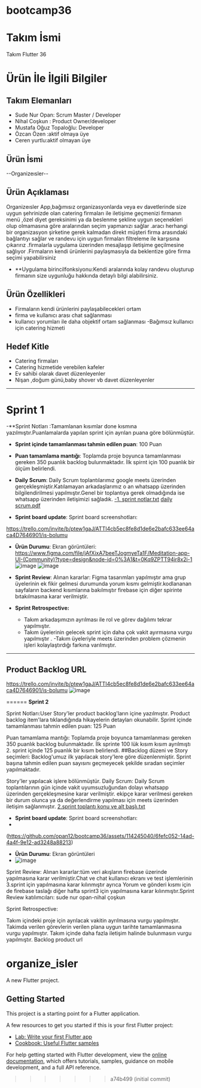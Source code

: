 
# bootcamp36
# Takım İsmi

Takım Flutter 36

# Ürün İle İlgili Bilgiler

## Takım Elemanları
- Sude Nur Opan: Scrum Master /  Developer
- Nihal Coşkun : Product Owner/developer
- Mustafa Oğuz Topaloğlu:  Developer
- Özcan   Özen     :aktif olmaya üye
- Ceren yurtlu:aktif olmayan üye

## Ürün İsmi

--Organizeısler--


## Ürün Açıklaması

Organizeısler App,bağımısız organizasyonlarda veya ev davetlerinde size uygun şehrinizde olan catering firmaları ile iletişime geçmenizi firmanın menü ,özel diyet gereksinimi ya da beslenme şekline uygun seçenekleri olup olmamasına göre aralarından seçim yapmanızı sağlar .aracı herhangi bir organizasyon şirketine gerek kalmadan direkt müşteri firma arasındaki bağlantıyı sağlar ve randevu için uygun firmaları filtreleme ile karşısına çıkarırız .firmalarla uygulama üzerinden mesajlaşıp iletişime geçilmesine sağlıyor .Firmaların kendi ürünlerini paylaşmasıyla da beklentize göre firma seçimi yapabilirsiniz


- **Uygulama birincilfonksiyonu:Kendi aralarında kolay randevu oluşturup firmanın size uygunluğu hakkında detaylı bilgi alabilirsiniz.

## Ürün Özellikleri

- Firmaların kendi ürünlerini paylaşabilecekleri ortam 
- firma ve kullanıcı arası chat sağlanması
- kullanıcı yorumları ile daha objektif ortam sağlanması
-Bağımsız kullanıcı için catering hizmeti

## Hedef Kitle

- Catering firmaları
-  Catering hizmetide verebilen kafeler
-  Ev sahibi olarak davet düzenleyenler
-  Nişan ,doğum günü,baby shover vb davet düzenleyenler


------------

# Sprint 1
 -**Sprint Notları :Tamamlanan kısımlar done kısmına yazılmıştır.Puanlamalarda yapılan sprint için ayrılan puana göre bölünmüştür. 
 
- **Sprint içinde tamamlanması tahmin edilen puan**: 100 Puan


- **Puan tamamlama mantığı**: Toplamda proje boyunca tamamlanması gereken 350 puanlık backlog bulunmaktadır. İlk spirnt için 100  puanlık bir ölçüm belirlendi.
 

- **Daily Scrum**: Daily Scrum toplantılarımız google meets üzerinden gerçekleşmiştir.Katılamayan arkadaşlarımız o an whatsapp üzerinden bilgilendirilmesi yapılmıştır.Genel bir toplantıya gerek olmadığında ise whatsapp üzerinden iletişimizi sağladık. [-1. sprint notlar.txt](https://github.com/opan12/bootcamp36/files/11781915/-1.sprint.notlar.txt)
[daily scrum.pdf](https://github.com/opan12/bootcamp36/files/11781920/daily.scrum.pdf)


- **Sprint board update**: Sprint board screenshotları: 

https://trello.com/invite/b/ptew1gaJ/ATTI4cb5ec8fe8d1de6e2bafc633ee64aca4D7646901/is-bolumu



- **Ürün Durumu**: Ekran görüntüleri:
https://www.figma.com/file/jAfXixA7beeTJogmyeTa1F/Meditation-app-UI-(Community)?type=design&node-id=0%3A1&t=0Kq9ZPTT94ir8x2i-1
![image](https://github.com/opan12/bootcamp36/assets/114245040/ef16fdc3-9e54-4bb8-bf45-985a9e574d44)
![image](https://github.com/opan12/bootcamp36/assets/114245040/a1071bbc-8f86-4397-aa54-8cd6d8f5941d)


  
- **Sprint Review**: 
Alınan kararlar: Figma tasarımları yapılmıştır ama grup üyelerinin ek fikir gelmesi durumunda yorum kısmı gelmiştir.kodlananan sayfaların backend kısımlarına bakılmıştır firebase için diğer spirinte bıtakılmasına karar verilmiştir. 

- **Sprint Retrospective:**
  - Takım arkadaşımızın ayrılması ile rol ve görev dağılımı tekrar yapılmıştır.
  - Takım üyelerinin gelecek sprint için daha çok vakit ayırmasına vurgu yapılmıştır .
  -Takım üyeleriyle meets üzerinden problem çözmenin işleri kolaylaştırdığı farkına varılmıştır.
 



---

## Product Backlog URL
https://trello.com/invite/b/ptew1gaJ/ATTI4cb5ec8fe8d1de6e2bafc633ee64aca4D7646901/is-bolumu
![image](https://github.com/opan12/bootcamp36/assets/114245040/b9ed501d-526b-47cb-8f2b-913512a03897)


======
**Sprint 2**


Sprint Notları:User Story'ler product backlog'ların içine yazılmıştır. Product backlog item'lara tıklandığında hikayelerin detayları okunabilir.
Sprint içinde tamamlanması tahmin edilen puan: 125 Puan

Puan tamamlama mantığı: Toplamda proje boyunca tamamlanması gereken 350 puanlık backlog bulunmaktadır. İlk sprinte 100 lük kısım kısım
 ayrılmıştı 2. sprint içinde 125 puanlık bir kısım belirlendi.
##Backlog düzeni ve Story seçimleri: Backlog'umuz ilk yapılacak story'lere göre düzenlenmiştir. Sprint başına tahmin edilen puan sayısını geçmeyecek şekilde sıradan seçimler yapılmaktadır. 

Story'ler yapılacak işlere  bölünmüştür. 
Daily Scrum: Daily Scrum toplantılarının gün içinde vakit uyumsuzluğundan dolayı whatsapp üzerinden gerçekleşmesine karar verilmiştir.
ekipçe karar verilmesi gereken bir durum olunca ya da değerlendirme yapılması için meets üzerinden iletişim sağlanmıştır.
[2.sprint toplantı konu ve alt başlı.txt](https://github.com/opan12/bootcamp36/files/11931310/2.sprint.toplanti.konu.ve.alt.basli.txt)
- **Sprint board update**: Sprint board screenshotları:
- 
(https://github.com/opan12/bootcamp36/assets/114245040/6fefc052-14ad-4a4f-9e12-ad3248a88213)
- **Ürün Durumu**: Ekran görüntüleri
- ![image](https://github.com/opan12/bootcamp36/assets/114245040/d0d0c767-bacf-4702-98e3-0ea2df9a1675)


Sprint Review: Alınan kararlar:tüm veri akışların firebase üzerinde yapılmasına karar verilmiştir.Chat ve chat kullanıcı ekranı ve test işlemlerinin 3.sprint için yapılmasına karar kılınmıştır ayrıca Yorum ve  gönderi kısmı için de  firebase taslağı diğer hafta sprint3 için yapılmasına karar kılınmıştır.Sprint Review katılımcıları: sude nur opan-nihal çoşkun

Sprint Retrospective:

Takım içindeki proje için ayrılacak vakitin ayrılmasına vurgu yapılmıştır.
Takimda verilen görevlerin verilen plana uygun tarihte tamamlanmasına vurgu yapılmıştır.
Takım içinde daha fazla iletişim halinde bulunmasın vurgu yapılmıştır.
Backlog product url


# organize_isler

A new Flutter project.

## Getting Started

This project is a starting point for a Flutter application.

A few resources to get you started if this is your first Flutter project:

- [Lab: Write your first Flutter app](https://docs.flutter.dev/get-started/codelab)
- [Cookbook: Useful Flutter samples](https://docs.flutter.dev/cookbook)

For help getting started with Flutter development, view the
[online documentation](https://docs.flutter.dev/), which offers tutorials,
samples, guidance on mobile development, and a full API reference.
>>>>>>> a74b499 (initial commit)
